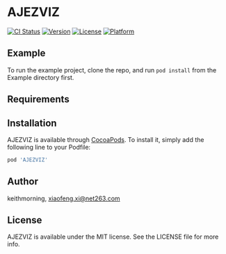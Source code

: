 # AJEZVIZ

[![CI Status](https://img.shields.io/travis/keithmorning/AJEZVIZ.svg?style=flat)](https://travis-ci.org/keithmorning/AJEZVIZ)
[![Version](https://img.shields.io/cocoapods/v/AJEZVIZ.svg?style=flat)](https://cocoapods.org/pods/AJEZVIZ)
[![License](https://img.shields.io/cocoapods/l/AJEZVIZ.svg?style=flat)](https://cocoapods.org/pods/AJEZVIZ)
[![Platform](https://img.shields.io/cocoapods/p/AJEZVIZ.svg?style=flat)](https://cocoapods.org/pods/AJEZVIZ)

## Example

To run the example project, clone the repo, and run `pod install` from the Example directory first.

## Requirements

## Installation

AJEZVIZ is available through [CocoaPods](https://cocoapods.org). To install
it, simply add the following line to your Podfile:

```ruby
pod 'AJEZVIZ'
```

## Author

keithmorning, xiaofeng.xi@net263.com

## License

AJEZVIZ is available under the MIT license. See the LICENSE file for more info.
